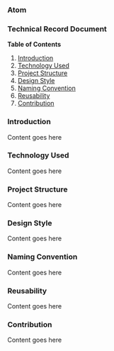 ### Atom
### Technical Record Document

**Table of Contents**
1. [Introduction](#introduction)
2. [Technology Used](#technology-used)
3. [Project Structure](#project-structure)
4. [Design Style](#design-style)
5. [Naming Convention](#naming-convention)
6. [Reusability](#reusability)
7. [Contribution](#contribution)

### Introduction
Content goes here

### Technology Used
Content goes here

### Project Structure
Content goes here

### Design Style
Content goes here

### Naming Convention
Content goes here

### Reusability
Content goes here

### Contribution
Content goes here